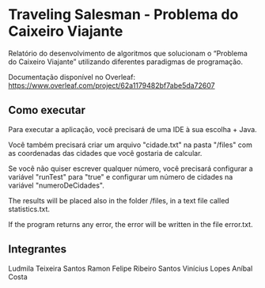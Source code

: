# Traveling Salesman - Problema do Caixeiro Viajante

Relatório do desenvolvimento de algoritmos que solucionam o “Problema do Caixeiro Viajante” utilizando diferentes paradigmas de programação.

Documentação disponível no Overleaf: https://www.overleaf.com/project/62a1179482bf7abe5da72607

## Como executar

Para executar a aplicação, você precisará de uma IDE à sua escolha + Java.

Você também precisará criar um arquivo "cidade.txt" na pasta "/files" com as coordenadas das cidades que você gostaria de calcular.

Se você não quiser escrever qualquer número, você precisará configurar a variável "runTest" para "true" e configurar um número de cidades na variável "numeroDeCidades".

The results will be placed also in the folder /files, in a text file called statistics.txt.

If the program returns any error, the error will be written in the file error.txt.


## Integrantes 

Ludmila Teixeira Santos
Ramon Felipe Ribeiro Santos
Vinícius Lopes Aníbal Costa